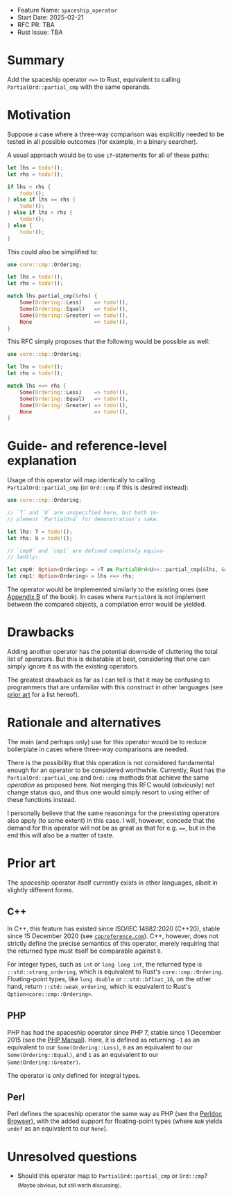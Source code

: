 - Feature Name: `spaceship_operator`
- Start Date: 2025-02-21
- RFC PR: TBA
- Rust Issue: TBA

# Summary
[summary]: #summary

Add the spaceship operator `<=>` to Rust, equivalent to calling `PartialOrd::partial_cmp` with the same operands.

# Motivation
[motivation]: #motivation

Suppose a case where a three-way comparison was explicitly needed to be tested in all possible outcomes (for example, in a binary searcher).

A usual approach would be to use `if`-statements for all of these paths:

```rust
let lhs = todo!();
let rhs = todo!();

if lhs < rhs {
	todo!();
} else if lhs == rhs {
	todo!();
} else if lhs > rhs {
	todo!();
} else {
	todo!();
}
```

This could also be simplified to:

```rust
use core::cmp::Ordering;

let lhs = todo!();
let rhs = todo!();

match lhs.partial_cmp(&rhs) {
	Some(Ordering::Less)    => todo!(),
	Some(Ordering::Equal)   => todo!(),
	Some(Ordering::Greater) => todo!(),
	None                    => todo!(),
}
```

This RFC simply proposes that the following would be possible as well:

```rust
use core::cmp::Ordering;

let lhs = todo!();
let rhs = todo!();

match lhs <=> rhs {
	Some(Ordering::Less)    => todo!(),
	Some(Ordering::Equal)   => todo!(),
	Some(Ordering::Greater) => todo!(),
	None                    => todo!(),
}
```

# Guide- and reference-level explanation
[guide-and-reference-level-explanation]: #guide-and-reference-level-explanation

Usage of this operator will map identically to calling `PartialOrd::partial_cmp` (or `Ord::cmp` if this is desired instead):

```rust
use core::cmp::Ordering;

// `T` and `U` are unspecified here, but both im-
// plement `PartialOrd` for demonstration's sake.

let lhs: T = todo!();
let rhs: U = todo!();

// `cmp0` and `cmp1` are defined completely equiva-
// lently:

let cmp0: Option<Ordering> = <T as PartialOrd<U>>::partial_cmp(&lhs, &rhs);
let cmp1: Option<Ordering> = lhs <=> rhs;
```

The operator would be implemented similarly to the existing ones (see [Appendix B](https://doc.rust-lang.org/nightly/book/appendix-02-operators.html) of the book).
In cases where `PartialOrd` is not implement between the compared objects, a compilation error would be yielded.

# Drawbacks
[drawbacks]: #drawbacks

Adding another operator has the potential downside of cluttering the total list of operators.
But this is debatable at best, considering that one can simply ignore it as with the existing operators.

The greatest drawback as far as I can tell is that it may be confusing to programmers that are unfamiliar with this construct in other languages (see [prior art](prior-art) for a list hereof).

# Rationale and alternatives
[rationale-and-alternatives]: #rationale-and-alternatives

The main (and perhaps only) use for this operator would be to reduce boilerplate in cases where three-way comparisons are needed.

There is the possibility that this operation is not considered fundamental enough for an operator to be considered worthwhile.
Currently, Rust has the `PartialOrd::partial_cmp` and `Ord::cmp` methods that achieve the same *operation* as proposed here.
Not merging this RFC would (obviously) not change status quo, and thus one would simply resort to using either of these functions instead.

I personally believe that the same reasonings for the preexisting operators also apply (to some extent) in this case.
I will, however, concede that the demand for this operator will not be as great as that for e.g. `==`, but in the end this will also be a matter of taste.

# Prior art
[prior-art]: #prior-art

The *spaceship* operator itself currently exists in other languages, albeit in slightly different forms.

## C++

In C++, this feature has existed since ISO/IEC 14882:2020 (C++20), stable since 15 December 2020 (see [`cppreference.com`](https://en.cppreference.com/w/cpp/language/operator_comparison)).
C++, however, does not strictly define the precise semantics of this operator, merely requiring that the returned type must itself be comparable against `0`.

For integer types, such as `int` or `long long int`, the returned type is `::std::strong_ordering`, which is equivalent to Rust's `core::cmp::Ordering`.
Floating-point types, like `long double` or `::std::bfloat_16`, on the other hand, return `::std::weak_ordering`, which is equivalent to Rust's `Option<core::cmp::Ordering>`.

## PHP

PHP has had the spaceship operator since PHP 7, stable since 1 December 2015 (see the [PHP Manual](https://www.php.net/manual/en/language.operators.comparison.php)).
Here, it is defined as returning `-1` as an equivalent to our `Some(Ordering::Less)`, `0` as an equivalent to our `Some(Ordering::Equal)`, and `1` as an equivalent to our `Some(Ordering::Greater)`.

The operator is only defined for integral types.

## Perl

Perl defines the spaceship operator the same way as PHP (see the [Perldoc Browser](https://perldoc.perl.org/perlop#Equality-Operators)), with the added support for floating-point types (where `NaN` yields `undef` as an equivalent to our `None`).

# Unresolved questions
[unresolved-questions]: #unresolved-questions

- Should this operator map to `PartialOrd::partial_cmp` or `Ord::cmp`? <sub>(Maybe obvious, but still worth discussing).</sub>
